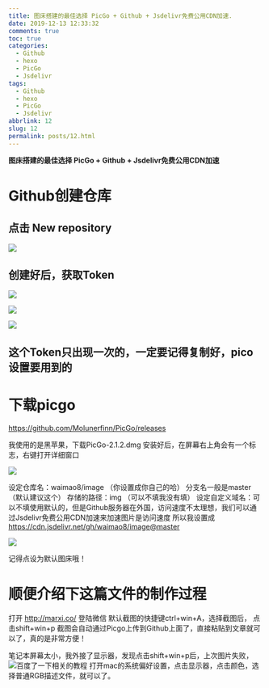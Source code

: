 ```yaml
---
title: 图床搭建的最佳选择 PicGo + Github + Jsdelivr免费公用CDN加速.
date: 2019-12-13 12:33:32
comments: true
toc: true
categories:
  - Github
  - hexo
  - PicGo
  - Jsdelivr
tags:
  - Github
  - hexo
  - PicGo
  - Jsdelivr
abbrlink: 12
slug: 12
permalink: posts/12.html
---
```





**图床搭建的最佳选择 PicGo + Github + Jsdelivr免费公用CDN加速**

# Github创建仓库


## 点击 New repository

<!-- more -->

![](https://cdn.jsdelivr.net/gh/waimao8/image@master/0.png)
## 创建好后，获取Token


![](https://cdn.jsdelivr.net/gh/waimao8/image@master/2.png)


![](https://cdn.jsdelivr.net/gh/waimao8/image@master/3.png)

![](https://cdn.jsdelivr.net/gh/waimao8/image@master/4.png)

## 这个Token只出现一次的，一定要记得复制好，pico设置要用到的

# 下载picgo

https://github.com/Molunerfinn/PicGo/releases

我使用的是黑苹果，下载PicGo-2.1.2.dmg
安装好后，在屏幕右上角会有一个标志，右键打开详细窗口

![](https://cdn.jsdelivr.net/gh/waimao8/image@master/5.png)





设定仓库名：waimao8/image   （你设置成你自己的哈）
分支名一般是master   （默认建议这个）
存储的路径：img         （可以不填我没有填）
设定自定义域名：可以不填使用默认的，但是Github服务器在外国，访问速度不太理想，我们可以通过Jsdelivr免费公用CDN加速来加速图片是访问速度
所以我设置成
https://cdn.jsdelivr.net/gh/waimao8/image@master


![](https://cdn.jsdelivr.net/gh/waimao8/image@master/20191213175919.png)

记得点设为默认图床哦！

# 顺便介绍下这篇文件的制作过程
打开 http://marxi.co/
登陆微信
默认截图的快捷键ctrl+win+A，选择截图后，
点击shift+win+p
截图会自动通过Picgo上传到Github上面了，直接粘贴到文章就可以了，真的是非常方便！

笔记本屏幕太小，我外接了显示器，发现点击shift+win+p后，上次图片失败，
![](https://cdn.jsdelivr.net/gh/waimao8/image@master/20191213175553.png)百度了一下相关的教程
打开mac的系统偏好设置，点击显示器，点击颜色，选择普通RGB描述文件，就可以了。
